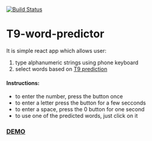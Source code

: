 [![Build Status](https://travis-ci.org/dimalakh/T9-word-predictor-fe.svg?branch=master)](https://travis-ci.org/dimalakh/T9-word-predictor-fe)
# T9-word-predictor
It is simple react app which allows user:

1. type alphanumeric strings using phone keyboard
2. select words based on [T9 prediction](https://en.wikipedia.org/wiki/T9_(predictive_text))

#### Instructions:

+ to enter the number, press the button once
+ to enter a letter press the button for a few secconds
+ to enter a space, press the 0 button for one second
+ to use one of the predicted words, just click on it

### [DEMO](https://dimalakh.github.io/T9-word-predictor-fe/)
